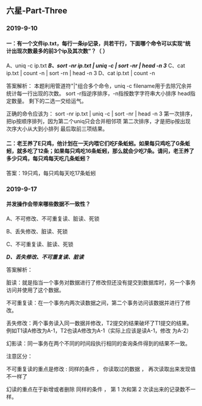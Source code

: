 ## 六星-Part-Three

### 2019-9-10

#### 一：有一个文件ip.txt，每行一条ip记录，共若干行，下面哪个命令可以实现“统计出现次数最多的前3个ip及其次数”？（ ）

A、uniq -c ip.txt
***B、sort -nr ip.txt | uniq -c | sort -nr | head -n 3***
C、cat ip.txt | count -n | sort -rn | head -n 3
D、cat ip.txt | count -n

答案解析：
本题利用管道符"|"组合多个命令，uniq -c filename用于去除冗余并统计每一行出现的次数。 sort -r指逆序排序，-n指按数字字符串大小排序 head指定数量。 剩下的二选一交给运气。

正确的命令应该为： sort -nr ip.txt | uniq -c | sort -nr | head -n 3 第一次排序，把ip按顺序排列，因为第二个uniq只会合并相邻项 第二次排序，才是把ip按出现次序大小从大到小排列 最后取前三项结果。

#### 二：老王养了E只鸡，他计划在一天内喂它们吃F条蚯蚓。如果每只鸡吃了G条蚯蚓，就多吃了12条；如果每只鸡吃16条蚯蚓，那么就会少吃7条。请问，老王养了多少只鸡，每只鸡每天吃几条蚯蚓？

答案：19只鸡，每只鸡每天吃17条蚯蚓

### 2019-9-17

#### 并发操作会带来哪些数据不一致性？

A、不可修改、不可重复读、脏读、死锁

B、丢失修改、脏读、死锁

C、不可重复读、脏读、死锁

***D、丢失修改、不可重复读、脏读***

答案解析：

脏读：就是指当一个事务对数据进行了修改但还没有提交到数据库时，另一个事务访问并使用了这个数据。 

不可重复读：在一个事务内两次读数据之间，第二个事务访问该数据并进行了修改。 

丢失修改：两个事务读入同一数据并修改，T2提交的结果破坏了T1提交的结果。例如T1读A修改为A-1，T2也读A修改为A-1（实际上应该是读A-1，修改 为A-2） 

幻影读：同一事务在两个不同的时间段执行相同的查询条件得到的结果不一致。 

注意区分： 

不可重复读的重点是修改 : 同样的条件 ， 你读取过的数据 ， 再次读取出来发现值不一样了 

幻读的重点在于新增或者删除 同样的条件 ， 第 1 次和第 2 次读出来的记录数不一样。
